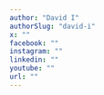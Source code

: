 ```yaml
---
author: "David I"
authorSlug: "david-i"
x: ""
facebook: ""
instagram: ""
linkedin: ""
youtube: ""
url: ""
---
```

